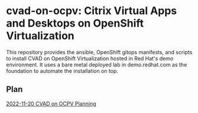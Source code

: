 
# cvad-on-ocpv: Citrix Virtual Apps and Desktops on OpenShift Virtualization

This repository provides the ansible, OpenShift gitops manifests, and scripts to install
CVAD on OpenShift Virtualization hosted in Red Hat's demo environment. It uses a bare metal
deployed lab in demo.redhat.com as the foundation to automate the installation on top. 


## Plan

[2022-11-20 CVAD on OCPV Planning](https://docs.google.com/spreadsheets/d/1T9I_tRmAmbyD7S0gRh7kUQk6fUrHv3431eaBkleWczA/edit#gid=0)




